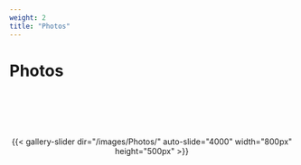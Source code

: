 ```yaml
---
weight: 2
title: "Photos"
---
```


# Photos  
<br><br><br><br>
<center> {{< gallery-slider dir="/images/Photos/" auto-slide="4000" width="800px" height="500px" >}} </center>